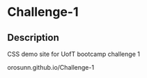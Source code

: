 # Challenge-1

## Description
CSS demo site for UofT bootcamp challenge 1

orosunn.github.io/Challenge-1